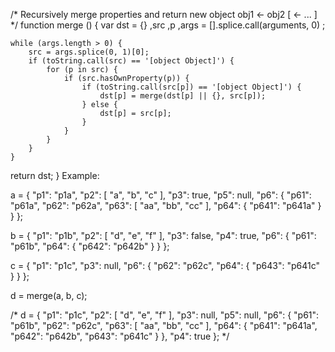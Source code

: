 /*
    Recursively merge properties and return new object
    obj1 &lt;- obj2 [ &lt;- ... ]
*/
function merge () {
    var dst = {}
        ,src
        ,p
        ,args = [].splice.call(arguments, 0)
    ;

    while (args.length > 0) {
        src = args.splice(0, 1)[0];
        if (toString.call(src) == '[object Object]') {
            for (p in src) {
                if (src.hasOwnProperty(p)) {
                    if (toString.call(src[p]) == '[object Object]') {
                        dst[p] = merge(dst[p] || {}, src[p]);
                    } else {
                        dst[p] = src[p];
                    }
                }
            }
        }
    }

   return dst;
}
Example:

a = {
    "p1": "p1a",
    "p2": [
        "a",
        "b",
        "c"
    ],
    "p3": true,
    "p5": null,
    "p6": {
        "p61": "p61a",
        "p62": "p62a",
        "p63": [
            "aa",
            "bb",
            "cc"
        ],
        "p64": {
            "p641": "p641a"
        }
    }
};

b = {
    "p1": "p1b",
    "p2": [
        "d",
        "e",
        "f"
    ],
    "p3": false,
    "p4": true,
    "p6": {
        "p61": "p61b",
        "p64": {
            "p642": "p642b"
        }
    }
};

c = {
    "p1": "p1c",
    "p3": null,
    "p6": {
        "p62": "p62c",
        "p64": {
            "p643": "p641c"
        }
    }
};

d = merge(a, b, c);


/*
    d = {
        "p1": "p1c",
        "p2": [
            "d",
            "e",
            "f"
        ],
        "p3": null,
        "p5": null,
        "p6": {
            "p61": "p61b",
            "p62": "p62c",
            "p63": [
                "aa",
                "bb",
                "cc"
            ],
            "p64": {
                "p641": "p641a",
                "p642": "p642b",
                "p643": "p641c"
            }
        },
        "p4": true
    };
*/
